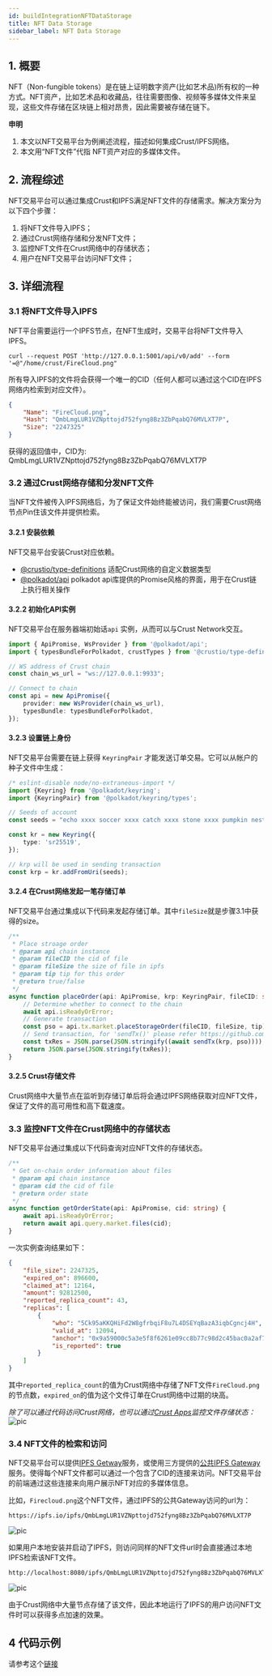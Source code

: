```yaml
---
id: buildIntegrationNFTDataStorage
title: NFT Data Storage
sidebar_label: NFT Data Storage
---
```


## 1. 概要
NFT（Non-fungible tokens）是在链上证明数字资产(比如艺术品)所有权的一种方式。NFT资产，比如艺术品和收藏品，往往需要图像、视频等多媒体文件来呈现，这些文件存储在区块链上相对昂贵，因此需要被存储在链下。

**申明**
1. 本文以NFT交易平台为例阐述流程，描述如何集成Crust/IPFS网络。
2. 本文用“NFT文件”代指 NFT资产对应的多媒体文件。

## 2. 流程综述
NFT交易平台可以通过集成Crust和IPFS满足NFT文件的存储需求。解决方案分为以下四个步骤：
1. 将NFT文件导入IPFS；
2. 通过Crust网络存储和分发NFT文件；
3. 监控NFT文件在Crust网络中的存储状态；
4. 用户在NFT交易平台访问NFT文件；

## 3. 详细流程
### 3.1 将NFT文件导入IPFS
NFT平台需要运行一个IPFS节点，在NFT生成时，交易平台将NFT文件导入IPFS。
```shell
curl --request POST 'http://127.0.0.1:5001/api/v0/add' --form '=@"/home/crust/FireCloud.png"
```

所有导入IPFS的文件将会获得一个唯一的CID（任何人都可以通过这个CID在IPFS网络内检索到对应文件）。

```json
{
    "Name": "FireCloud.png",
    "Hash": "QmbLmgLUR1VZNpttojd752fyng8Bz3ZbPqabQ76MVLXT7P",
    "Size": "2247325"
}
```

获得的返回值中，CID为: QmbLmgLUR1VZNpttojd752fyng8Bz3ZbPqabQ76MVLXT7P

### 3.2 通过Crust网络存储和分发NFT文件
当NFT文件被传入IPFS网络后，为了保证文件始终能被访问，我们需要Crust网络节点Pin住该文件并提供检索。

#### 3.2.1 安装依赖
NFT交易平台安装Crust对应依赖。
- [@crustio/type-definitions](https://github.com/crustio/crust.js) 适配Crust网络的自定义数据类型
- [@polkadot/api](https://github.com/polkadot-js/api) polkadot api库提供的Promise风格的界面，用于在Crust链上执行相关操作

#### 3.2.2 初始化API实例
NFT交易平台在服务器端初始话`api` 实例，从而可以与Crust Network交互。
```typescript
import { ApiPromise, WsProvider } from '@polkadot/api';
import { typesBundleForPolkadot, crustTypes } from '@crustio/type-definitions';

// WS address of Crust chain
const chain_ws_url = "ws://127.0.0.1:9933";

// Connect to chain
const api = new ApiPromise({
    provider: new WsProvider(chain_ws_url),
    typesBundle: typesBundleForPolkadot,
});
```

#### 3.2.3 设置链上身份
NFT交易平台需要在链上获得 `KeyringPair` 才能发送订单交易。它可以从帐户的种子文件中生成：

```typescript
/* eslint-disable node/no-extraneous-import */
import {Keyring} from '@polkadot/keyring';
import {KeyringPair} from '@polkadot/keyring/types';

// Seeds of account
const seeds = "echo xxxx soccer xxxx catch xxxx stone xxxx pumpkin nest merge xxxx";

const kr = new Keyring({
    type: 'sr25519',
});

// krp will be used in sending transaction
const krp = kr.addFromUri(seeds);
```

#### 3.2.4 在Crust网络发起一笔存储订单
NFT交易平台通过集成以下代码来发起存储订单。其中`fileSize`就是步骤3.1中获得的size。

```typescript
/**
 * Place stroage order
 * @param api chain instance
 * @param fileCID the cid of file
 * @param fileSize the size of file in ipfs
 * @param tip tip for this order
 * @return true/false
 */
async function placeOrder(api: ApiPromise, krp: KeyringPair, fileCID: string, fileSize: number, tip: number) {
    // Determine whether to connect to the chain
    await api.isReadyOrError;
    // Generate transaction
    const pso = api.tx.market.placeStorageOrder(fileCID, fileSize, tip);
    // Send transaction, for 'sendTx()' please refer https://github.com/crustio/crust-demo/blob/main/sample-store-demo/src/utils.ts
    const txRes = JSON.parse(JSON.stringify((await sendTx(krp, pso))));
    return JSON.parse(JSON.stringify(txRes));
}
```

#### 3.2.5 Crust存储文件

Crust网络中大量节点在监听到存储订单后将会通过IPFS网络获取对应NFT文件，保证了文件的高可用性和高下载速度。

### 3.3 监控NFT文件在Crust网络中的存储状态

NFT交易平台通过集成以下代码查询对应NFT文件的存储状态。
```typescript
/**
 * Get on-chain order information about files
 * @param api chain instance
 * @param cid the cid of file
 * @return order state
 */
async function getOrderState(api: ApiPromise, cid: string) {
    await api.isReadyOrError;
    return await api.query.market.files(cid);
}
```

一次实例查询结果如下：

```json
{
	"file_size": 2247325,
	"expired_on": 896600,
	"claimed_at": 12164,
	"amount": 92812500,
	"reported_replica_count": 43,
	"replicas": [
		{
			"who": "5Ck95aKKQHiFd2W8gfrbqiF8u7L4DSEYqBazA3iqbCgncj4H",
			"valid_at": 12094,
			"anchor": "0x9a59000c5a3e5f8f6261e09cc8b77c98d2c45bac0a2af7a151d97a392b927b074c6d580053e50f11325ca0dc3f2135eb4372b6f4e73329f99705208a31c4d728",
			"is_reported": true
		}
	]
}
```

其中`reported_replica_count`的值为Crust网络中存储了NFT文件`FireCloud.png`的节点数，`expired_on`的值为这个文件订单在Crust网络中过期的块高。

*除了可以通过代码访问Crust网络，也可以通过[Crust Apps](https://apps.crust.network/#/storage/market)监控文件存储状态：*
![pic](https://crust-data.oss-cn-shanghai.aliyuncs.com/wiki/build/fire_cloud.png)

### 3.4 NFT文件的检索和访问
NFT交易平台可以提供[IPFS Getway](https://docs.ipfs.io/concepts/ipfs-gateway/#gateway-types)服务，或使用三方提供的[公共IPFS Gateway](https://ipfs.github.io/public-gateway-checker/)服务。使得每个NFT文件都可以通过一个包含了CID的连接来访问。NFT交易平台的前端通过这些连接来向用户展示NFT对应的多媒体信息。

比如，`Firecloud.png`这个NFT文件，通过IPFS的公共Gateway访问的url为：
```url
https://ipfs.io/ipfs/QmbLmgLUR1VZNpttojd752fyng8Bz3ZbPqabQ76MVLXT7P
```
![pic](assets/build/ipfsio-nft.png)


如果用户本地安装并启动了IPFS，则访问同样的NFT文件url时会直接通过本地IPFS检索该NFT文件。
```url
http://localhost:8080/ipfs/QmbLmgLUR1VZNpttojd752fyng8Bz3ZbPqabQ76MVLXT7P
```
![pic](https://crust-data.oss-cn-shanghai.aliyuncs.com/wiki/build/local.png)

由于Crust网络中大量节点存储了该文件，因此本地运行了IPFS的用户访问NFT文件时可以获得多点加速的效果。


## 4 代码示例

请参考这个[链接](https://github.com/crustio/crust-demo)